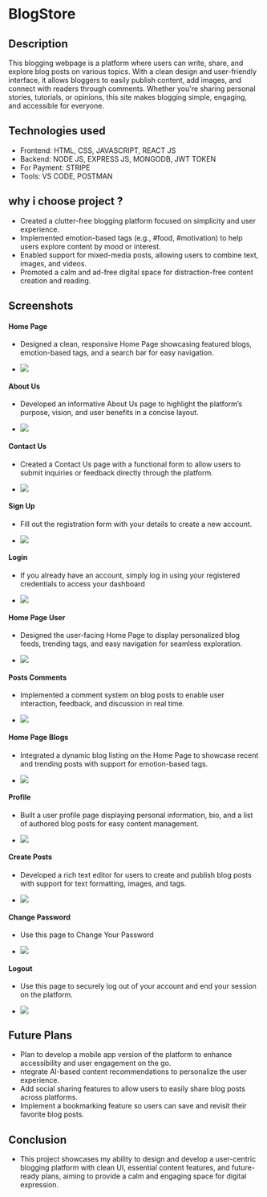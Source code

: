 # BlogStore
## Description
This blogging webpage is a platform where users can write, share, and explore blog posts on various topics. With a clean design and user-friendly interface, it allows bloggers to easily publish content, add images, and connect with readers through comments. Whether you're sharing personal stories, tutorials, or opinions, this site makes blogging simple, engaging, and accessible for everyone.
## Technologies used
- Frontend: HTML, CSS, JAVASCRIPT, REACT JS
- Backend: NODE JS, EXPRESS JS, MONGODB, JWT TOKEN
- For Payment: STRIPE
- Tools: VS CODE, POSTMAN
## why i choose project ?
- Created a clutter-free blogging platform focused on simplicity and user experience.
- Implemented emotion-based tags (e.g., #food, #motivation) to help users explore content by mood or interest.
- Enabled support for mixed-media posts, allowing users to combine text, images, and videos.
- Promoted a calm and ad-free digital space for distraction-free content creation and reading.
## Screenshots
#### Home Page
   - Designed a clean, responsive Home Page showcasing featured blogs, emotion-based tags, and a search bar for easy navigation.

   - ![](https://github.com/Sayanibrahmachary/Blog-Webpage/blob/main/Assets/HomePage.png)
#### About Us
  - Developed an informative About Us page to highlight the platform’s purpose, vision, and user benefits in a concise layout.

  - ![](https://github.com/Sayanibrahmachary/Blog-Webpage/blob/main/Assets/AboutUs.png)
#### Contact Us
  - Created a Contact Us page with a functional form to allow users to submit inquiries or feedback directly through the platform.

  - ![](https://github.com/Sayanibrahmachary/Blog-Webpage/blob/main/Assets/ContactUs.png)
#### Sign Up
  - Fill out the registration form with your details to create a new account.

  - ![](https://github.com/Sayanibrahmachary/Blog-Webpage/blob/main/Assets/SignUp.png)
#### Login
   - If you already have an account, simply log in using your registered credentials to access your dashboard

   - ![](https://github.com/Sayanibrahmachary/Blog-Webpage/blob/main/Assets/Login.png)
#### Home Page User
   - Designed the user-facing Home Page to display personalized blog feeds, trending tags, and easy navigation for seamless exploration.

   - ![](https://github.com/Sayanibrahmachary/Blog-Webpage/blob/main/Assets/HomePageUser.png)
#### Posts Comments
   - Implemented a comment system on blog posts to enable user interaction, feedback, and discussion in real time.

   - ![](https://github.com/Sayanibrahmachary/Blog-Webpage/blob/main/Assets/ProductComments.png)
#### Home Page Blogs
   - Integrated a dynamic blog listing on the Home Page to showcase recent and trending posts with support for emotion-based tags.

   - ![](https://github.com/Sayanibrahmachary/Blog-Webpage/blob/main/Assets/HomePageBlog.png)
#### Profile
   - Built a user profile page displaying personal information, bio, and a list of authored blog posts for easy content management.

   - ![](https://github.com/Sayanibrahmachary/Blog-Webpage/blob/main/Assets/Profile.png)
#### Create Posts
   - Developed a rich text editor for users to create and publish blog posts with support for text formatting, images, and tags.

   - ![](https://github.com/Sayanibrahmachary/Blog-Webpage/blob/main/Assets/CreatePost.png)
#### Change Password
   - Use this page to Change Your Password

   - ![](https://github.com/Sayanibrahmachary/Blog-Webpage/blob/main/Assets/ChangePassword.png)
#### Logout
   - Use this page to securely log out of your account and end your session on the platform.

   - ![](https://github.com/Sayanibrahmachary/Blog-Webpage/blob/main/Assets/Logout.png)
## Future Plans
   - Plan to develop a mobile app version of the platform to enhance accessibility and user engagement on the go.
   - ntegrate AI-based content recommendations to personalize the user experience.
   - Add social sharing features to allow users to easily share blog posts across platforms.
   - Implement a bookmarking feature so users can save and revisit their favorite blog posts.
## Conclusion
   - This project showcases my ability to design and develop a user-centric blogging platform with clean UI, essential content features, and future-ready plans, aiming to    provide a calm and engaging space for digital expression.
